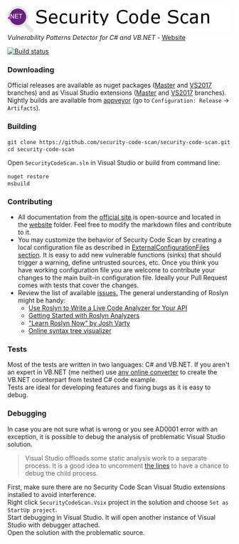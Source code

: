 [![Security Code Scan](website/images/logo.png)](https://security-code-scan.github.io)  
*Vulnerability Patterns Detector for C# and VB.NET* - [Website](https://security-code-scan.github.io)  

[![Build status](https://ci.appveyor.com/api/projects/status/se4ok0surqu73ob7?svg=true)](https://ci.appveyor.com/project/JarLob/security-code-scan)  

### Downloading
Official releases are available as nuget packages ([Master](https://www.nuget.org/packages/SecurityCodeScan/) and [VS2017](https://www.nuget.org/packages/SecurityCodeScan.VS2017/) branches) and as Visual Studio extensions ([Master](https://marketplace.visualstudio.com/items?itemName=JaroslavLobacevski.SecurityCodeScan) and [VS2017](https://marketplace.visualstudio.com/items?itemName=JaroslavLobacevski.SecurityCodeScanVS2017) branches).  
Nightly builds are available from [appveyor](https://ci.appveyor.com/project/JarLob/security-code-scan) (go to `Configuration: Release` -> `Artifacts`).  

### Building
```
git clone https://github.com/security-code-scan/security-code-scan.git
cd security-code-scan
```
Open `SecurityCodeScan.sln` in Visual Studio or build from command line:
```
nuget restore
msbuild
```

### Contributing
* All documentation from the [official site](https://security-code-scan.github.io) is open-source and located in the [website](https://github.com/security-code-scan/security-code-scan/tree/master/website) folder. Feel free to modify the markdown files and contribute to it.
* You may customize the behavior of Security Code Scan by creating a local configuration file as described in [ExternalConfigurationFiles section](https://security-code-scan.github.io/#ExternalConfigurationFiles). It is easy to add new vulnerable functions (sinks) that should trigger a warning, define untrusted sources, etc. Once you think you have working configuration file you are welcome to contribute your changes to the main built-in configuration file. Ideally your Pull Request comes with tests that cover the changes.
* Review the list of available [issues.](https://github.com/security-code-scan/security-code-scan/issues) The general understanding of Roslyn might be handy:
  - [Use Roslyn to Write a Live Code Analyzer for Your API](https://docs.microsoft.com/en-us/archive/msdn-magazine/2014/special-issue/csharp-and-visual-basic-use-roslyn-to-write-a-live-code-analyzer-for-your-api)
  - [Getting Started with Roslyn Analyzers](https://docs.microsoft.com/en-us/visualstudio/extensibility/getting-started-with-roslyn-analyzers?view=vs-2015&redirectedfrom=MSDN)
  - ["Learn Roslyn Now" by Josh Varty](https://joshvarty.com/learn-roslyn-now/)
  - [Online syntax tree visualizer](https://sharplab.io/)

### Tests
Most of the tests are written in two languages: C# and VB.NET. If you aren't an expert in VB.NET (me neither) use [any online converter](https://converter.telerik.com/) to create the VB.NET counterpart from tested C# code example.  
Tests are ideal for developing features and fixing bugs as it is easy to debug.

### Debugging
In case you are not sure what is wrong or you see AD0001 error with an exception, it is possible to debug the analysis of problematic Visual Studio solution.  
> Visual Studio offloads some static analysis work to a separate process. It is a good idea to uncomment [the lines](https://github.com/security-code-scan/security-code-scan/blob/b246418f5d17ba8634ffd70295da636ee3596fc5/SecurityCodeScan/Analyzers/Analyzers.cs#L134-L135) to have a chance to debug the child process.

First, make sure there are no Security Code Scan Visual Studio extensions installed to avoid interference.  
Right click `SecurityCodeScan.Vsix` project in the solution and choose `Set as StartUp project`.  
Start debugging in Visual Studio. It will open another instance of Visual Studio with debugger attached.  
Open the solution with the problematic source.  

